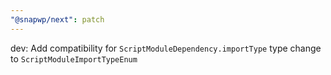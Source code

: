 ```yaml
---
"@snapwp/next": patch
---
```


dev: Add compatibility for `ScriptModuleDependency.importType` type change to `ScriptModuleImportTypeEnum`
